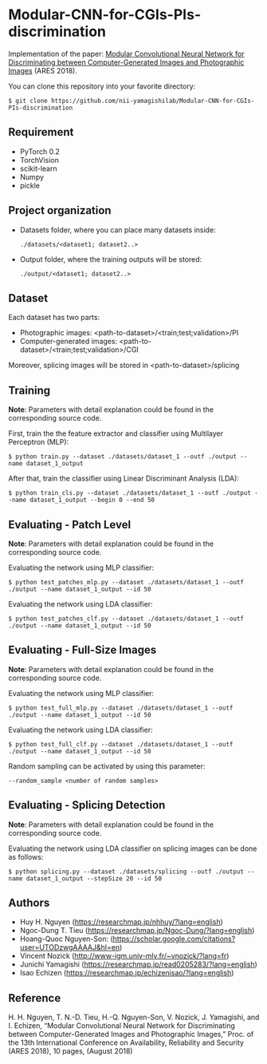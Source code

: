 # Modular-CNN-for-CGIs-PIs-discrimination

Implementation of the paper:  <a href="https://dl.acm.org/citation.cfm?id=3230863">Modular Convolutional Neural Network for Discriminating between Computer-Generated Images and Photographic Images</a> (ARES 2018).

You can clone this repository into your favorite directory:

    $ git clone https://github.com/nii-yamagishilab/Modular-CNN-for-CGIs-PIs-discrimination

## Requirement
- PyTorch 0.2
- TorchVision
- scikit-learn
- Numpy
- pickle

## Project organization
- Datasets folder, where you can place many datasets inside:

      ./datasets/<dataset1; dataset2..>
- Output folder, where the training outputs will be stored:

      ./output/<dataset1; dataset2..>
      
## Dataset
Each dataset has two parts:
- Photographic images: \<path-to-dataset\>/\<train;test;validation\>/PI
- Computer-generated images: \<path-to-dataset\>/\<train;test;validation\>/CGI

Moreover, splicing images will be stored in \<path-to-dataset\>/splicing

## Training
**Note**: Parameters with detail explanation could be found in the corresponding source code.

First, train the the feature extractor and classifier using Multilayer Perceptron (MLP):

    $ python train.py --dataset ./datasets/dataset_1 --outf ./output --name dataset_1_output
    
After that, train the classifier using Linear Discriminant Analysis (LDA):

    $ python train_cls.py --dataset ./datasets/dataset_1 --outf ./output --name dataset_1_output --begin 0 --end 50

## Evaluating - Patch Level
**Note**: Parameters with detail explanation could be found in the corresponding source code.

Evaluating the network using MLP classifier:

    $ python test_patches_mlp.py --dataset ./datasets/dataset_1 --outf ./output --name dataset_1_output --id 50
    
Evaluating the network using LDA classifier:

    $ python test_patches_clf.py --dataset ./datasets/dataset_1 --outf ./output --name dataset_1_output --id 50


## Evaluating - Full-Size Images
**Note**: Parameters with detail explanation could be found in the corresponding source code.

Evaluating the network using MLP classifier:

    $ python test_full_mlp.py --dataset ./datasets/dataset_1 --outf ./output --name dataset_1_output --id 50
    
Evaluating the network using LDA classifier:

    $ python test_full_clf.py --dataset ./datasets/dataset_1 --outf ./output --name dataset_1_output --id 50
    
Random sampling can be activated by using this parameter:
    
    --random_sample <number of random samples>

## Evaluating - Splicing Detection
**Note**: Parameters with detail explanation could be found in the corresponding source code.

Evaluating the network using LDA classifier on splicing images can be done as follows:

    $ python splicing.py --dataset ./datasets/splicing --outf ./output --name dataset_1_output --stepSize 20 --id 50

## Authors
- Huy H. Nguyen (https://researchmap.jp/nhhuy/?lang=english)
- Ngoc-Dung T. Tieu (https://researchmap.jp/Ngoc-Dung/?lang=english)
- Hoang-Quoc Nguyen-Son: (https://scholar.google.com/citations?user=UTODzwgAAAAJ&hl=en)
- Vincent Nozick (http://www-igm.univ-mlv.fr/~vnozick/?lang=fr)
- Junichi Yamagishi (https://researchmap.jp/read0205283/?lang=english)
- Isao Echizen (https://researchmap.jp/echizenisao/?lang=english)

## Reference
H. H. Nguyen, T. N.-D. Tieu, H.-Q. Nguyen-Son, V. Nozick, J. Yamagishi, and I. Echizen, “Modular Convolutional Neural Network for Discriminating between Computer-Generated Images and Photographic Images,” Proc. of the 13th International Conference on Availability, Reliability and Security (ARES 2018), 10 pages, (August 2018)

